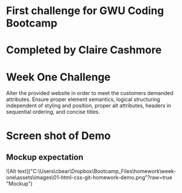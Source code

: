 # First challenge for GWU Coding Bootcamp
# Completed by Claire Cashmore
<p>
    <h1>Week One Challenge</h1>
    <p> Alter the provided website in order to meet the customers demanded attributes. Ensure proper element semantics, logical structuring independent of styling and position, proper alt attributes, headers in sequential ordering, and concise titles.</p>

# Screen shot of Demo

<h2> Mockup expectation </h2>
![Alt text]("C:\Users\cbear\Dropbox\Bootcamp_Files\homework\week-one\assets\images\01-html-css-git-homework-demo.png"?raw=true "Mockup")